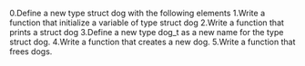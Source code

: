 0.Define a new type struct dog with the following elements
1.Write a function that initialize a variable of type struct dog
2.Write a function that prints a struct dog
3.Define a new type dog_t as a new name for the type struct dog.
4.Write a function that creates a new dog.
5.Write a function that frees dogs.
